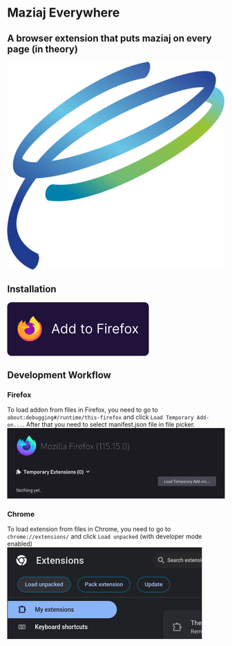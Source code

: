 # Maziaj Everywhere
A browser extension that puts maziaj on every page (in theory)
---
![Maziaj](https://raw.githubusercontent.com/rotkiW285/maziaj-everywhere/refs/heads/main/assets/maziaj.svg)
## Installation
<a href="https://addons.mozilla.org/pl/firefox/addon/maziaj-everywhere/"><img src="./assets/add to firefox.svg"></a>

## Development Workflow
### Firefox
To load addon from files in Firefox, you need to go to `about:debugging#/runtime/this-firefox` and click `Load Temporary Add-on...`. After that you need to select manifest.json file in file picker.<br>
<img src="./screenshots/firefoxDebug.png">
### Chrome
To load extension from files in Chrome, you need to go to `chrome://extensions/` and click `Load unpacked` (with developer mode enabled)<br>
<img src="./screenshots/chromeDebug.png">

